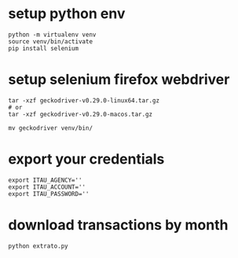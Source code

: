 # setup python env
```
python -m virtualenv venv
source venv/bin/activate
pip install selenium
```

# setup selenium firefox webdriver
```
tar -xzf geckodriver-v0.29.0-linux64.tar.gz
# or
tar -xzf geckodriver-v0.29.0-macos.tar.gz

mv geckodriver venv/bin/
```

# export your credentials
```
export ITAU_AGENCY=''
export ITAU_ACCOUNT=''
export ITAU_PASSWORD=''
```

# download transactions by month
```
python extrato.py

```